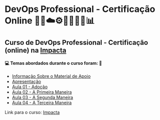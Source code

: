 # DevOps Professional - Certificação Online 🤖🎲☁️⚙️🤯👨🏻‍💻📊
## Curso de DevOps Professional - Certificação (online) na [Impacta](https://www.impacta.com.br/cursos/devops-professional-certificacao-online)
#### 💻 Temas abordados durante o curso foram: 🚀
- [Informação Sobre o Material de Apoio](https://github.com/romulovieira777/Devops_Professional_Certificacao_Online/tree/main/Informacao_Sobre_o_Material_de_Apoio)
- [Apresentação](https://github.com/romulovieira777/Devops_Professional_Certificacao_Online/tree/main/Apresentacao)
- [Aula 01 - Adoção](https://github.com/romulovieira777/Devops_Professional_Certificacao_Online/tree/main/Aula_01_Adocao)
- [Aula 02 - A Primeira Maneira](https://github.com/romulovieira777/Devops_Professional_Certificacao_Online/tree/main/Aula_02_A_Primeira_Maneira)
- [Aula 03 - A Segunda Maneira](https://github.com/romulovieira777/Devops_Professional_Certificacao_Online/tree/main/Aula_03_A_Segunda_Maneira)
- [Aula 04 - A Terceira Maneira]()

Link para o curso: [Impacta](https://www.impacta.com.br/cursos/devops-professional-certificacao-online)